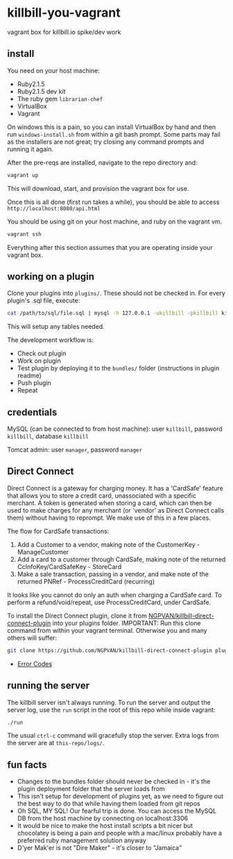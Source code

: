 # killbill-you-vagrant

vagrant box for killbill.io spike/dev work

## install

You need on your host machine:

- Ruby2.1.5
- Ruby2.1.5 dev kit
- The ruby gem `librarian-chef`
- VirtualBox
- Vagrant

On windows this is a pain, so you can install VirtualBox by hand and then run `windows-install.sh` from within a git bash prompt. Some parts may fail as the installers are not great; try closing any command prompts and running it again.

After the pre-reqs are installed, navigate to the repo directory and:

```sh
vagrant up
```

This will download, start, and provision the vagrant box for use.

Once this is all done (first run takes a while), you should be able to access `http://localhost:8080/api.html`

You should be using git on your host machine, and ruby on the vagrant vm.

```sh
vagrant ssh
```

Everything after this section assumes that you are operating inside your vagrant box.

## working on a plugin

Clone your plugins into `plugins/`. These should not be checked in. For every plugin's .sql file, execute:

```sh
cat /path/to/sql/file.sql | mysql -h 127.0.0.1 -ukillbill -pkillbill killbill
```

This will setup any tables needed.

The development workflow is:

- Check out plugin
- Work on plugin
- Test plugin by deploying it to the `bundles/` folder (instructions in plugin readme)
- Push plugin
- Repeat

## credentials

MySQL (can be connected to from host machine): user `killbill`, password `killbill`, database `killbill`

Tomcat admin: user `manager`, password `manager`

## Direct Connect

Direct Connect is a gateway for charging money. It has a 'CardSafe' feature that allows you to store a credit card, unassociated with a specific merchant. A token is generated when storing a card, which can then be used to make charges for any merchant (or 'vendor' as Direct Connect calls them) without having to reprompt. We make use of this in a few places.

The flow for CardSafe transactions:

1. Add a Customer to a vendor, making note of the CustomerKey - ManageCustomer
2. Add a card to a customer through CardSafe, making note of the returned CcInfoKey/CardSafeKey - StoreCard
3. Make a sale transaction, passing in a vendor, and make note of the returned PNRef - ProcessCreditCard (recurring)

It looks like you cannot do only an auth when charging a CardSafe card. To perform a refund/void/repeat, use ProcessCreditCard, under CardSafe.

To install the Direct Connect plugin, clone it from [NGPVAN/killbill-direct-connect-plugin](https://github.com/NGPVAN/killbill-direct-connect-plugin) into your plugins folder. IMPORTANT: Run this clone command from within your vagrant terminal. Otherwise you and many others will suffer:

```sh
git clone https://github.com/NGPVAN/killbill-direct-connect-plugin plugins/killbill-direct-connect-plugin
```

- [Error Codes](https://gateway.1directconnect.com/paygate/nethelp/default.htm?turl=Documents%2Fresultresponsefielddefinition.htm)

## running the server

The killbill server isn't always running. To run the server and output the server log, use the `run` script in the root of this repo while inside vagrant:

```sh
./run
```

The usual `ctrl-c` command will gracefully stop the server. Extra logs from the server are at `this-repo/logs/`.

## fun facts

- Changes to the bundles folder should never be checked in - it's the plugin deployment folder that the server loads from
- This isn't setup for development of plugins yet, as we need to figure out the best way to do that while having them loaded from git repos
- Oh SQL, MY SQL! Our fearful trip is done. You can access the MySQL DB from the host machine by connecting on localhost:3306
- It would be nice to make the host install scripts a bit nicer but chocolatey is being a pain and people with a mac/linux probably have a preferred ruby management solution anyway
- D'yer Mak'er is not "Dire Maker" - it's closer to "Jamaica"

